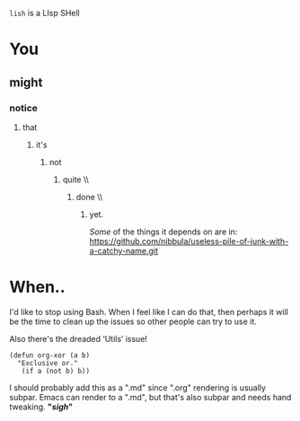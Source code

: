 `lish` is a LIsp SHell

# You

## might

### notice

1.  that

    1.  it's
    
        1.  not
        
            1.  quite \\\\
            
                1.  done \\\\
                
                    1.  yet.
                    
                        *Some* of the things it depends on are in:  
                        <https://github.com/nibbula/useless-pile-of-junk-with-a-catchy-name.git>

# When..

I'd like to stop using Bash. When I feel like I can do that, then perhaps
it will be the time to clean up the issues so other people can try to use it.

Also there's the dreaded ‘Utils’ issue!

```common-lisp
(defun org-xor (a b)
  "Exclusive or."
   (if a (not b) b))
```

I should probably add this as a ".md" since ".org" rendering is usually subpar.
Emacs can render to a ".md", but that's also subpar and needs hand tweaking.
__"*sigh*"__
